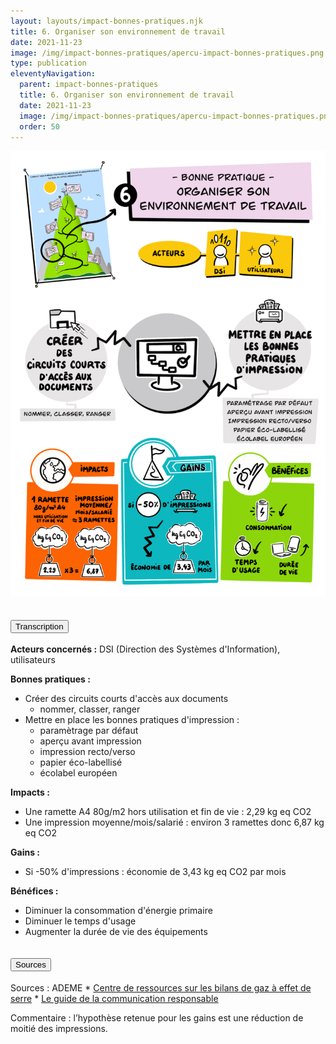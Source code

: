 ```yaml
---
layout: layouts/impact-bonnes-pratiques.njk
title: 6. Organiser son environnement de travail
date: 2021-11-23
image: /img/impact-bonnes-pratiques/apercu-impact-bonnes-pratiques.png
type: publication
eleventyNavigation:
  parent: impact-bonnes-pratiques
  title: 6. Organiser son environnement de travail
  date: 2021-11-23
  image: /img/impact-bonnes-pratiques/apercu-impact-bonnes-pratiques.png
  order: 50
---
```


<img src="/img/impact-bonnes-pratiques/sd/BPN6-OrganiserEnvironnementTravail.png" class="fr-responsive-img" alt="" />

<section class="fr-accordion">
  <h2 class="fr-accordion__title">
    <button class="fr-accordion__btn" aria-expanded="false" aria-controls="accordion-transcription">Transcription</button>
  </h2>
  <div class="fr-collapse" id="accordion-transcription">

**Acteurs concernés :** DSI (Direction des Systèmes d'Information), utilisateurs

**Bonnes pratiques :**

  * Créer des circuits courts d'accès aux documents
    * nommer, classer, ranger
  * Mettre en place les bonnes pratiques d'impression :
    * paramètrage par défaut
    * aperçu avant impression
    * impression recto/verso 
    * papier éco-labellisé
    * écolabel européen

**Impacts :**

  * Une ramette A4 80g/m2 hors utilisation et fin de vie : 2,29 kg eq CO2
  * Une impression moyenne/mois/salarié : environ 3 ramettes donc 6,87 kg eq CO2
  
**Gains :**

  * Si -50% d'impressions : économie de 3,43 kg eq CO2 par mois 

**Bénéfices :**

  * Diminuer la consommation d'énergie primaire
  * Diminuer le temps d'usage
  * Augmenter la durée de vie des équipements
    
  </div>

  <h2 class="fr-accordion__title">
    <button class="fr-accordion__btn" aria-expanded="false" aria-controls="accordion-sources">Sources</button>
  </h2>
  <div class="fr-collapse" id="accordion-sources">
        
Sources : ADEME
    * [Centre de ressources sur les bilans de gaz à effet de serre](https://www.bilans-ges.ademe.fr/forum/viewtopic.php?f=21&t=4213)
    * [Le guide de la communication responsable](https://librairie.ademe.fr/consommer-autrement/1757-guide-de-la-communicationresponsable-9791029709661.html)
    
Commentaire : l’hypothèse retenue pour les gains est une réduction de moitié des impressions.

   </div>
</section>
